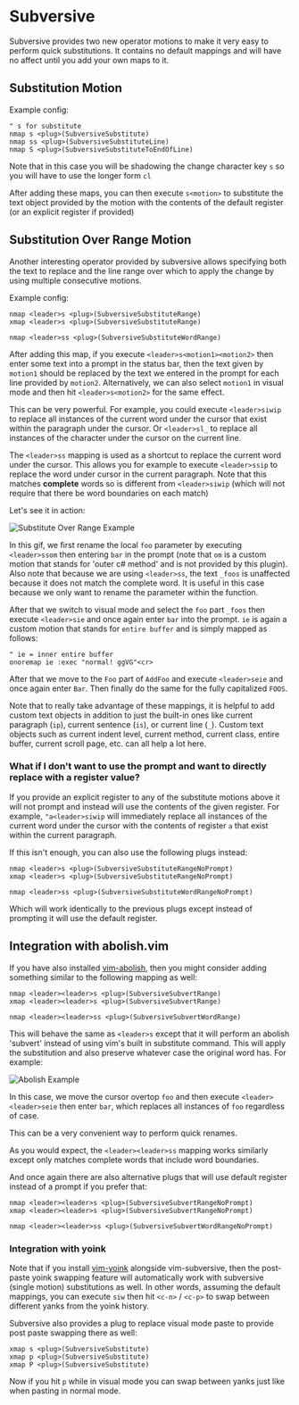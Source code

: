 
# Subversive

Subversive provides two new operator motions to make it very easy to perform quick substitutions.  It contains no default mappings and will have no affect until you add your own maps to it.

## Substitution Motion

Example config:

```viml
" s for substitute
nmap s <plug>(SubversiveSubstitute)
nmap ss <plug>(SubversiveSubstituteLine)
nmap S <plug>(SubversiveSubstituteToEndOfLine)
```

Note that in this case you will be shadowing the change character key `s` so you will have to use the longer form `cl`

After adding these maps, you can then execute `s<motion>` to substitute the text object provided by the motion with the contents of the default register (or an explicit register if provided)

## Substitution Over Range Motion

Another interesting operator provided by subversive allows specifying both the text to replace and the line range over which to apply the change by using multiple consecutive motions.

Example config:

```viml
nmap <leader>s <plug>(SubversiveSubstituteRange)
xmap <leader>s <plug>(SubversiveSubstituteRange)

nmap <leader>ss <plug>(SubversiveSubstituteWordRange)
```

After adding this map, if you execute `<leader>s<motion1><motion2>` then enter some text into a prompt in the status bar, then the text given by `motion1` should be replaced by the text we entered in the prompt for each line provided by `motion2`.  Alternatively, we can also select `motion1` in visual mode and then hit `<leader>s<motion2>` for the same effect.

This can be very powerful. For example, you could execute `<leader>siwip` to replace all instances of the current word under the cursor that exist within the paragraph under the cursor.  Or `<leader>sl_` to replace all instances of the character under the cursor on the current line.

The `<leader>ss` mapping is used as a shortcut to replace the current word under the cursor.  This allows you for example to execute `<leader>ssip` to replace the word under cursor in the current paragraph.  Note that this matches **complete** words so is different from `<leader>siwip` (which will not require that there be word boundaries on each match)

Let's see it in action:

![Substitute Over Range Example](https://i.imgur.com/0qh2sOU.gif)

In this gif, we first rename the local `foo` parameter by executing `<leader>ssom` then entering `bar` in the prompt (note that `om` is a custom motion that stands for 'outer c# method' and is not provided by this plugin).  Also note that because we are using `<leader>ss`, the text `_foos` is unaffected because it does not match the complete word.  It is useful in this case because we only want to rename the parameter within the function.

After that we switch to visual mode and select the `foo` part `_foos` then execute `<leader>sie` and once again enter `bar` into the prompt.  `ie` is again a custom motion that stands for `entire buffer` and is simply mapped as follows:

```viml
" ie = inner entire buffer
onoremap ie :exec "normal! ggVG"<cr>
```

After that we move to the `Foo` part of `AddFoo` and execute `<leader>seie` and once again enter `Bar`.  Then finally do the same for the fully capitalized `FOOS`.

Note that to really take advantage of these mappings, it is helpful to add custom text objects in addition to just the built-in ones like current paragraph (`ip`), current sentence (`is`), or current line (`_`).  Custom text objects such as current indent level, current method, current class, entire buffer, current scroll page, etc. can all help a lot here.

### What if I don't want to use the prompt and want to directly replace with a register value?

If you provide an explicit register to any of the substitute motions above it will not prompt and instead will use the contents of the given register.  For example, `"a<leader>siwip` will immediately replace all instances of the current word under the cursor with the contents of register `a` that exist within the current paragraph.

If this isn't enough, you can also use the following plugs instead:

```viml
nmap <leader>s <plug>(SubversiveSubstituteRangeNoPrompt)
xmap <leader>s <plug>(SubversiveSubstituteRangeNoPrompt)

nmap <leader>ss <plug>(SubversiveSubstituteWordRangeNoPrompt)
```

Which will work identically to the previous plugs except instead of prompting it will use the default register.

## Integration with abolish.vim

If you have also installed [vim-abolish](https://github.com/tpope/vim-abolish), then you might consider adding something similar to the following mapping as well:

```viml
nmap <leader><leader>s <plug>(SubversiveSubvertRange)
xmap <leader><leader>s <plug>(SubversiveSubvertRange)

nmap <leader><leader>ss <plug>(SubversiveSubvertWordRange)
```

This will behave the same as `<leader>s` except that it will perform an abolish 'subvert' instead of using vim's built in substitute command.  This will apply the substitution and also preserve whatever case the original word has.  For example:

![Abolish Example](https://i.imgur.com/qMfYjBD.gif)

In this case, we move the cursor overtop `foo` and then execute `<leader><leader>seie` then enter `bar`, which replaces all instances of `foo` regardless of case.

This can be a very convenient way to perform quick renames.

As you would expect, the `<leader><leader>ss` mapping works similarly except only matches complete words that include word boundaries.

And once again there are also alternative plugs that will use default register instead of a prompt if you prefer that:

```viml
nmap <leader><leader>s <plug>(SubversiveSubvertRangeNoPrompt)
xmap <leader><leader>s <plug>(SubversiveSubvertRangeNoPrompt)

nmap <leader><leader>ss <plug>(SubversiveSubvertWordRangeNoPrompt)
```

### Integration with yoink

Note that if you install [vim-yoink](https://github.com/svermeulen/vim-yoink) alongside vim-subversive, then the post-paste yoink swapping feature will automatically work with subversive (single motion) substitutions as well.  In other words, assuming the default mappings, you can execute `siw` then hit `<c-n>` / `<c-p>` to swap between different yanks from the yoink history.

Subversive also provides a plug to replace visual mode paste to provide post paste swapping there as well:

```viml
xmap s <plug>(SubversiveSubstitute)
xmap p <plug>(SubversiveSubstitute)
xmap P <plug>(SubversiveSubstitute)
```

Now if you hit `p` while in visual mode you can swap between yanks just like when pasting in normal mode.

